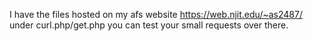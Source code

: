 I have the files hosted on my afs website
https://web.njit.edu/~as2487/
under curl.php/get.php
you can test your small requests over there.
